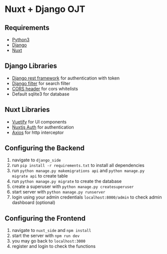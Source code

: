 # Nuxt + Django OJT

## Requirements
 - [Python3](https://www.python.org/)
 - [Django](https://pypi.org/project/Django/)
 - [Nuxt](https://nuxtjs.org/)
 
## Django Libraries
  - [Django rest framework](https://pypi.org/project/djangorestframework/) for authentication with token
  - [Django filter](https://pypi.org/project/django-filter/) for search filter
  - [CORS header](https://pypi.org/project/django-cors-headers/) for cors whitelists
  - Default sqlite3 for database
  
## Nuxt Libraries
  - [Vuetify](https://www.npmjs.com/package/vuetify) for UI components
  - [Nuxtjs Auth](https://www.npmjs.com/package/@nuxtjs/auth) for authentication
  - [Axios](https://www.npmjs.com/package/@nuxtjs/axios) for http interceptor
  
## Configuring the Backend
 1. navigate to `django_side`
 2. run `pip install -r requirements.txt` to install all dependencies
 3. run `python manage.py makemigrations api` and `python manage.py migrate api` to create table
 4. run `python manage.py migrate` to create the database
 5. create a superuser with `python manage.py createsuperuser`
 6. start server with `python manage.py runserver`
 7. login using your admin credentials `localhost:8000/admin` to check admin dashboard (optional)
  
## Configuring the Frontend 
 1. navigate to `nuxt_side` and `npm install`
 2. start the server with `npm run dev`
 3. you may go back to `localhost:3000`
 4. register and login to check the functions
 

